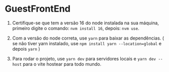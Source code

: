 # GuestFrontEnd

1. Certifique-se que tem a versão 16 do node instalada na sua máquina, primeiro digite o comando: ```nvm install 16```, depois: ```nvm use```.

2. Com a versão do node correta, use ```yarn``` para baixar as dependências. ( se não tiver yarn instalado, use ```npm install yarn --location=global``` e depois ```yarn``` )

3. Para rodar o projeto, use ```yarn dev``` para servidores locais e ```yarn dev --host``` para o vite hostear para todo mundo.

